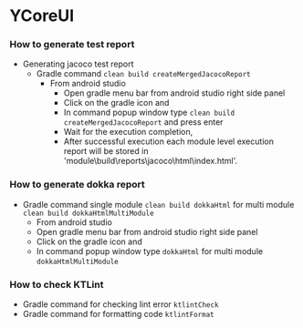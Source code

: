 YCoreUI
==================

### How to generate test report
- Generating jacoco test report
  - Gradle command `clean build createMergedJacocoReport`
    - From android studio
      - Open gradle menu bar from android studio right side panel
      - Click on the gradle icon and
      - In command popup window type `clean build createMergedJacocoReport` and press enter
      - Wait for the execution completion,
      - After successful execution each module level execution report will be stored in 'module\build\reports\jacoco\html\index.html'.

### How to generate dokka report
- Gradle command single module `clean build dokkaHtml` for multi module `clean build dokkaHtmlMultiModule`
  - From android studio
  - Open gradle menu bar from android studio right side panel
  - Click on the gradle icon and
  - In command popup window type `dokkaHtml` for multi module `dokkaHtmlMultiModule`

### How to check KTLint
- Gradle command for checking lint error `ktlintCheck`
- Gradle command for formatting code `ktlintFormat`
